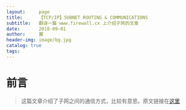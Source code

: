 ```yaml
---
layout:     page
title:      【TCP/IP】SUBNET ROUTING & COMMUNICATIONS
subtitle:   翻译一篇 www.firewall.cx 上介绍子网的文章
date:       2018-09-01
author:     翼
header-img: image/bg.jpg
catalog: true
tags:
---
```


# 前言

>这篇文章介绍了子网之间的通信方式，比较有意思。原文链接在[这里](http://www.firewall.cx/networking-topics/protocols/ip-subnetting/170-subnetting-routing.html)


